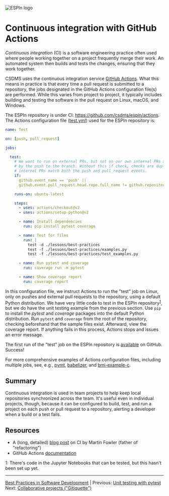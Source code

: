 ![ESPIn logo](https://github.com/csdms/espin/blob/main/media/logo.png)

# Continuous integration with GitHub Actions

*Continuous integration* (CI) is a software engineering practice often used
where people working together on a project frequently merge their work.
An automated system then builds and tests the changes,
ensuring that they work together.

CSDMS uses the continuous integration service [GitHub Actions](https://docs.github.com/en/actions).
What this means in practice is that 
every time a pull request is submitted to a repository,
the jobs designated in the GitHub Actions configuration file(s) are performed.
While this varies from project to project,
it typically includes building and testing the software in the pull request
on Linux, macOS, and Windows.

The ESPIn repository is under CI: https://github.com/csdms/espin/actions.
The Actions configuration file ([test.yml](../../.github/workflows/test.yml))
used for the ESPIn repository is:
```yaml
name: Test

on: [push, pull_request]

jobs:

  test:
    # We want to run on external PRs, but not on our own internal PRs as they'll be run
    # by the push to the branch. Without this if check, checks are duplicated since
    # internal PRs match both the push and pull_request events.
    if:
      github.event_name == 'push' ||
      github.event.pull_request.head.repo.full_name != github.repository

    runs-on: ubuntu-latest

    steps:
      - uses: actions/checkout@v2
      - uses: actions/setup-python@v2

      - name: Install dependencies
        run: pip install pytest coverage

      - name: Test for files
        run: |
          test -d ./lessons/best-practices
          test -f ./lessons/best-practices/examples.py
          test -f ./lessons/best-practices/test_examples.py

      - name: Run pytest and coverage
        run: coverage run -m pytest

      - name: Show coverage report
        run: coverage report
```
In this configuration file,
we instruct Actions to run the "test" job on Linux,
only on pushes and external pull requests to the repository,
using a default Python distribution.
We have very little code to test in the ESPIn repository<sup>[1](#ci-fn1)</sup>,
but we do have the unit testing example from the previous section.
Use `pip` to install the *pytest* and *coverage* packages
into the default Python distribution.
Run `pytest` and `coverage` from the root of the repository,
checking beforehand that the sample files exist.
Afterward,
view the coverage report.
If anything fails in this process,
Actions stops and issues an error message.

The first run of the "test" job on the ESPIn repository
is [available](https://github.com/csdms/espin/runs/2558250304?check_suite_focus=true)
on GitHub.
Success!

For more comprehensive examples of Actions configuration files,
including multiple jobs,
see, e.g., [pymt](https://github.com/csdms/pymt/tree/master/.github/workflows),
[babelizer](https://github.com/csdms/babelizer/tree/develop/.github/workflows), and
[bmi-example-c](https://github.com/csdms/bmi-example-c/blob/master/.github/workflows/conda-and-cmake.yml).


## Summary

Continuous integration is used in team projects
to help keep local repositories synchronized across the team.
It's useful even in individual projects, though,
because it can be configured to build, test, and run a project
on each push or pull request to a repository,
alerting a developer when a build or a test fails.


## Resources

* A (long, detailed) [blog post](https://martinfowler.com/articles/continuousIntegration.html) on CI by Martin Fowler (father of "refactoring")
* GitHub Actions [documentation](https://docs.github.com/en/actions)


<a name="ci-fn1">1</a>: There's code in the Jupyter Notebooks that can
be tested, but this hasn't been set up yet.

___

[Best Practices in Software Development](./index.md) |
Previous: [Unit testing with pytest](./unit-testing.md)
Next: [Collaborative projects ("Gitiquette")](./collaboration-etiquette.md)
